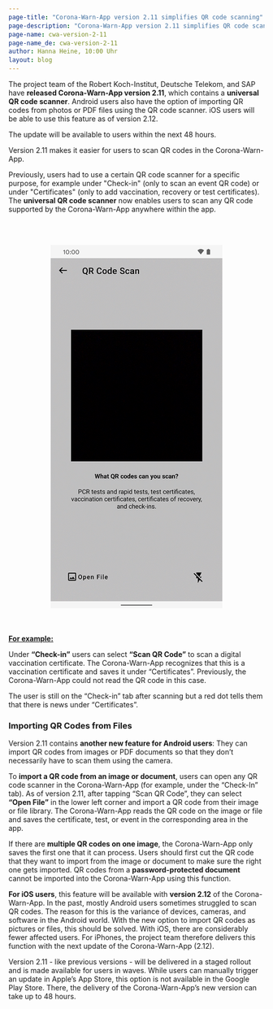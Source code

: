 ```yaml
---
page-title: "Corona-Warn-App version 2.11 simplifies QR code scanning"
page-description: "Corona-Warn-App version 2.11 simplifies QR code scanning"
page-name: cwa-version-2-11
page-name_de: cwa-version-2-11
author: Hanna Heine, 10:00 Uhr 
layout: blog
---
```


The project team of the Robert Koch-Institut, Deutsche Telekom, and SAP have **released Corona-Warn-App version 2.11**, which contains a **universal QR code scanner**. Android users also have the option of importing QR codes from photos or PDF files using the QR code scanner. iOS users will be able to use this feature as of version 2.12.

The update will be available to users within the next 48 hours.



<!-- overview -->

Version 2.11 makes it easier for users to scan QR codes in the Corona-Warn-App.

Previously, users had to use a certain QR code scanner for a specific purpose, for example under "Check-in" (only to scan an event QR code) or under "Certificates" (only to add vaccination, recovery or test certificates). The **universal QR code scanner** now enables users to scan any QR code supported by the Corona-Warn-App anywhere within the app. 

 
<br></br>
<center> <img src="./qr-code-scanner-en.png" title="universal QR Code Scanner" style="align: center"> </center>
<br></br>

<u>**For example:**</u>

Under **“Check-in”** users can select **“Scan QR Code”** to scan a digital vaccination certificate. The Corona-Warn-App recognizes that this is a vaccination certificate and saves it under “Certificates”. Previously, the Corona-Warn-App could not read the QR code in this case. 

The user is still on the “Check-in” tab after scanning but a red dot tells them that there is news under “Certificates”.


### Importing QR Codes from Files

Version 2.11 contains **another new feature for Android users**: They can import QR codes from images or PDF documents so that they don’t necessarily have to scan them using the camera. 

To **import a QR code from an image or document**, users can open any QR code scanner in the Corona-Warn-App (for example, under the “Check-In” tab). As of version 2.11, after tapping “Scan QR Code”, they can select **“Open File”** in the lower left corner and import a QR code from their image or file library. The Corona-Warn-App reads the QR code on the image or file and saves the certificate, test, or event in the corresponding area in the app.

If there are **multiple QR codes on one image**, the Corona-Warn-App only saves the first one that it can process. Users should first cut the QR code that they want to import from the image or document to make sure the right one gets imported. QR codes from a **password-protected document** cannot be imported into the Corona-Warn-App using this function. 

**For iOS users**, this feature will be available with **version 2.12** of the Corona-Warn-App. In the past, mostly Android users sometimes struggled to scan QR codes. The reason for this is the variance of devices, cameras, and software in the Android world. With the new option to import QR codes as pictures or files, this should be solved. With iOS, there are considerably fewer affected users. For iPhones, the project team therefore delivers this function with the next update of the Corona-Warn-App (2.12).

Version 2.11 - like previous versions - will be delivered in a staged rollout and is made available for users in waves. While users can manually trigger an update in Apple’s App Store, this option is not available in the Google Play Store. There, the delivery of the Corona-Warn-App’s new version can take up to 48 hours.
